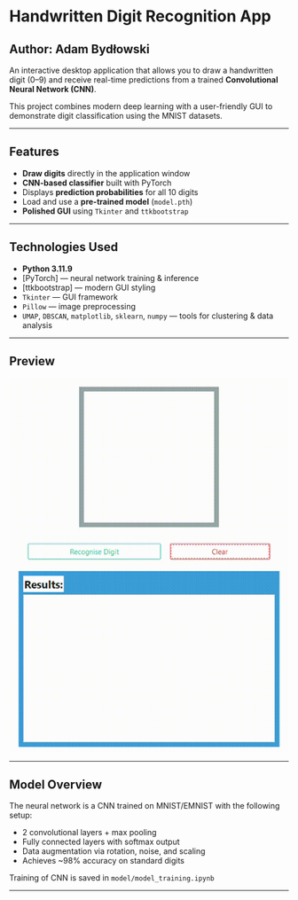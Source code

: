 #  Handwritten Digit Recognition App

Author: Adam Bydłowski
---

An interactive desktop application that allows you to draw a handwritten digit (0–9) and receive real-time predictions from a trained **Convolutional Neural Network (CNN)**.

This project combines modern deep learning with a user-friendly GUI to demonstrate digit classification using the MNIST datasets.

---

##  Features

- **Draw digits** directly in the application window
-  **CNN-based classifier** built with PyTorch
-  Displays **prediction probabilities** for all 10 digits
-  Load and use a **pre-trained model** (`model.pth`)
-  **Polished GUI** using `Tkinter` and `ttkbootstrap`

---

##  Technologies Used

- **Python 3.11.9**
- [PyTorch] — neural network training & inference
- [ttkbootstrap] — modern GUI styling
- `Tkinter` — GUI framework
- `Pillow` — image preprocessing
- `UMAP`, `DBSCAN`, `matplotlib`, `sklearn`, `numpy` — tools for clustering & data analysis

---

##  Preview

![App Demo](media/App-usage.gif)

---

##  Model Overview

The neural network is a CNN trained on MNIST/EMNIST with the following setup:
- 2 convolutional layers + max pooling
- Fully connected layers with softmax output
- Data augmentation via rotation, noise, and scaling
- Achieves ~98% accuracy on standard digits

Training of CNN is saved in `model/model_training.ipynb`

---
